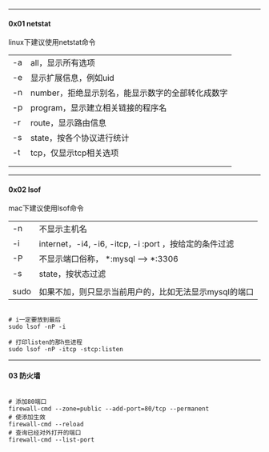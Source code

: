 -----

#### 0x01 netstat

linux下建议使用netstat命令

|      |                                                  |
| ---- | ------------------------------------------------ |
| -a   | all，显示所有选项                                |
| -e   | 显示扩展信息，例如uid                            |
| -n   | number，拒绝显示别名，能显示数字的全部转化成数字 |
| -p   | program，显示建立相关链接的程序名                |
| -r   | route，显示路由信息                              |
| -s   | state，按各个协议进行统计                        |
| -t   | tcp，仅显示tcp相关选项                           |
|      |                                                  |
|      |                                                  |





----

#### 0x02 lsof

mac下建议使用lsof命令



|      |                                                        |
| ---- | ------------------------------------------------------ |
| -n   | 不显示主机名                                           |
| -i   | internet，-i4, -i6, -itcp, -i :port ，按给定的条件过滤 |
| -P   | 不显示端口俗称， *:mysql --> *:3306                    |
| -s   | state，按状态过滤                                      |
|      |                                                        |
| sudo | 如果不加，则只显示当前用户的，比如无法显示mysql的端口  |



```shell

# i一定要放到最后
sudo lsof -nP -i

# 打印listen的那h些进程
sudo lsof -nP -itcp -stcp:listen
```



---

#### 03 防火墙



```shell

# 添加80端口
firewall-cmd --zone=public --add-port=80/tcp --permanent
# 使添加生效
firewall-cmd --reload
# 查询已经对外打开的端口
firewall-cmd --list-port
```







